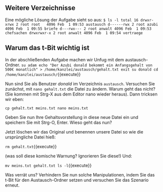 ## Weitere Verzeichnisse
Eine mögliche Lösung der Aufgabe sieht so aus:
`$ ls -l
total 16
drwxr-xrwx 2 root root   4096 Feb  1 09:53 austausch
d------rwx 2 root azubi  4096 Feb  1 09:55 briefe
d---rwx--- 2 root anwalt 4096 Feb  1 09:53 chefsachen
drwxrwxr-x 2 root anwalt 4096 Feb  1 09:54 vertraege`

## Warum das t-Bit wichtig ist
In der abschließenden Aufgabe machen wir Unfug mit dem 
austausch-Ordner.
`su adam
echo "Der Azubi donald bekommt ein Anfangsgehalt von 500€ monatlich" > /home/kanzlei/austausch/gehalt.txt
exit
su donald
cd  /home/kanzlei/austausch/`{{execute}}

Nun sind Sie als Benutzer *donald* im Verzeichnis `austausch`. Versuchen
Sie zunächst, mit `nano gehalt.txt` die Datei zu ändern. Warum geht das nicht?
(Sie kommen mit Strg-X aus dem Editor nano wieder heraus). Dann tricksen wir
eben:

`cp gehalt.txt meins.txt
nano meins.txt
`

Geben Sie nun Ihre Gehaltsvorstellung in diese neue Datei ein und speichern
Sie mit Strg-O, Enter. Wieso geht das nun?

Jetzt löschen wir das Original und benennen unsere Datei so wie die ursprüngliche
Datei hieß:

`rm gehalt.txt`{{execute}}

(was soll diese komische Warnung? Ignorieren Sie diese!) Und:

`mv meins.txt gehalt.txt
ls -l`{{execute}}

Was verrät uns? Verhindern Sie nun solche Manipulationen, indem Sie das t-Bit für
den Austausch-Ordner setzen und versuchen Sie das Szenario erneut.

